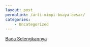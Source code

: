 ```yaml
---
layout: post
permalink: /arti-mimpi-buaya-besar/
categories:
    - Uncategorized
---
```


[Baca Selengkapnya](/10)